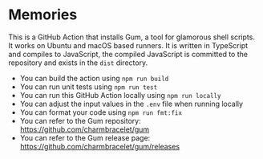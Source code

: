 # Memories

This is a GitHub Action that installs Gum, a tool for glamorous shell scripts.
It works on Ubuntu and macOS based runners. It is written in TypeScript and
compiles to JavaScript, the compiled JavaScript is committed to the repository
and exists in the `dist` directory.

- You can build the action using `npm run build`
- You can run unit tests using `npm run test`
- You can run this GitHub Action locally using `npm run locally`
- You can adjust the input values in the `.env` file when running locally
- You can format your code using `npm run fmt:fix`
- You can refer to the Gum repository: https://github.com/charmbracelet/gum
- You can refer to the Gum release
  page: https://github.com/charmbracelet/gum/releases
